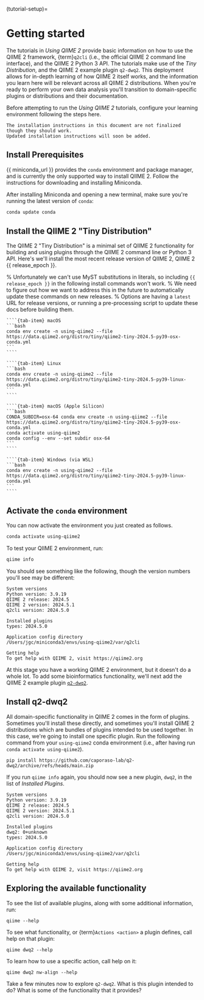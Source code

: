 (tutorial-setup)=
# Getting started

The tutorials in *Using QIIME 2* provide basic information on how to use the QIIME 2 framework, {term}`q2cli` (i.e., the official QIIME 2 command line interface), and the QIIME 2 Python 3 API.
The tutorials make use of the *Tiny Distribution*, and the QIIME 2 example plugin `q2-dwq2`.
This deployment allows for in-depth learning of how QIIME 2 itself works, and the information you learn here will be relevant across all QIIME 2 distributions.
When you're ready to perform your own data analysis you'll transition to domain-specific plugins or distributions and their documentation.

Before attempting to run the *Using QIIME 2* tutorials, configure your learning environment following the steps here.

```{warning}
The installation instructions in this document are not finalized though they should work.
Updated installation instructions will soon be added.
```

## Install Prerequisites

{{ miniconda_url }} provides the ``conda`` environment and package manager, and is currently the only supported way to install QIIME 2.
Follow the instructions for downloading and installing Miniconda.

After installing Miniconda and opening a new terminal, make sure you're running the latest version of ``conda``:

```bash
conda update conda
```

## Install the QIIME 2 "Tiny Distribution"

The QIIME 2 "Tiny Distribution" is a minimal set of QIIME 2 functionality for building and using plugins through the QIIME 2 command line or Python 3 API.
Here's we'll install the most recent release version of QIIME 2, QIIME 2 {{ release_epoch }}.

% Unfortunately we can't use MyST substitutions in literals, so including `{{ release_epoch }}` in the following install commands won't work.
% We need to figure out how we want to address this in the future to automatically update these commands on new releases.
% Options are having a `latest` URL for release versions, or running a pre-processing script to update these docs before building them.

`````{tab-set}
````{tab-item} macOS
```bash
conda env create -n using-qiime2 --file https://data.qiime2.org/distro/tiny/qiime2-tiny-2024.5-py39-osx-conda.yml
```
````

````{tab-item} Linux
```bash
conda env create -n using-qiime2 --file https://data.qiime2.org/distro/tiny/qiime2-tiny-2024.5-py39-linux-conda.yml
```
````

````{tab-item} macOS (Apple Silicon)
```bash
CONDA_SUBDIR=osx-64 conda env create -n using-qiime2 --file https://data.qiime2.org/distro/tiny/qiime2-tiny-2024.5-py39-osx-conda.yml
conda activate using-qiime2
conda config --env --set subdir osx-64
```
````

````{tab-item} Windows (via WSL)
```bash
conda env create -n using-qiime2 --file https://data.qiime2.org/distro/tiny/qiime2-tiny-2024.5-py39-linux-conda.yml
```
````

`````

## Activate the ``conda`` environment

You can now activate the environment you just created as follows.

```bash
conda activate using-qiime2
```

To test your QIIME 2 environment, run:

```bash
qiime info
```

You should see something like the following, though the version numbers you'll see may be different:

```
System versions
Python version: 3.9.19
QIIME 2 release: 2024.5
QIIME 2 version: 2024.5.1
q2cli version: 2024.5.0

Installed plugins
types: 2024.5.0

Application config directory
/Users/jgc/miniconda3/envs/using-qiime2/var/q2cli

Getting help
To get help with QIIME 2, visit https://qiime2.org
```

At this stage you have a working QIIME 2 environment, but it doesn't do a whole lot.
To add some bioinformatics functionality, we'll next add the QIIME 2 example plugin [`q2-dwq2`](https://github.com/caporaso-lab/q2-dwq2).

## Install q2-dwq2

All domain-specific functionality in QIIME 2 comes in the form of plugins.
Sometimes you'll install these directly, and sometimes you'll install QIIME 2 distributions which are bundles of plugins intended to be used together.
In this case, we're going to install one specific plugin.
Run the following command from your `using-qiime2` conda environment (i.e., after having run `conda activate using-qiime2`).

```shell
pip install https://github.com/caporaso-lab/q2-dwq2/archive/refs/heads/main.zip
```

If you run `qiime info` again, you should now see a new plugin, `dwq2`, in the list of *Installed Plugins*.

```
System versions
Python version: 3.9.19
QIIME 2 release: 2024.5
QIIME 2 version: 2024.5.1
q2cli version: 2024.5.0

Installed plugins
dwq2: 0+unknown
types: 2024.5.0

Application config directory
/Users/jgc/miniconda3/envs/using-qiime2/var/q2cli

Getting help
To get help with QIIME 2, visit https://qiime2.org
```

## Exploring the available functionality

To see the list of available plugins, along with some additional information, run:

```shell
qiime --help
```

To see what functionality, or {term}`Actions <action>` a plugin defines, call help on that plugin:

```shell
qiime dwq2 --help
```

To learn how to use a specific action, call help on it:

```shell
qiime dwq2 nw-align --help
```

Take a few minutes now to explore `q2-dwq2`.
What is this plugin intended to do?
What is some of the functionality that it provides?
